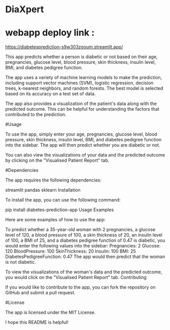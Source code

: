 # DiaXpert


# webapp deploy link : 
https://diabetesprediction-s9w303zgoum.streamlit.app/

This app predicts whether a person is diabetic or not based on their age, pregnancies, glucose level, blood pressure, skin thickness, insulin level, BMI, and diabetes pedigree function.

The app uses a variety of machine learning models to make the prediction, including support vector machines (SVM), logistic regression, decision trees, k-nearest neighbors, and random forests. The best model is selected based on its accuracy on a test set of data.

The app also provides a visualization of the patient's data along with the predicted outcome. This can be helpful for understanding the factors that contributed to the prediction.

#Usage

To use the app, simply enter your age, pregnancies, glucose level, blood pressure, skin thickness, insulin level, BMI, and diabetes pedigree function into the sidebar. The app will then predict whether you are diabetic or not.

You can also view the visualizations of your data and the predicted outcome by clicking on the "Visualised Patient Report" tab.

#Dependencies

The app requires the following dependencies:

streamlit
pandas
sklearn
Installation

To install the app, you can use the following command:

pip install diabetes-prediction-app
Usage Examples

Here are some examples of how to use the app:

To predict whether a 35-year-old woman with 2 pregnancies, a glucose level of 120, a blood pressure of 100, a skin thickness of 20, an insulin level of 100, a BMI of 25, and a diabetes pedigree function of 0.47 is diabetic, you would enter the following values into the sidebar:
Pregnancies: 2
Glucose: 120
BloodPressure: 100
SkinThickness: 20
Insulin: 100
BMI: 25
DiabetesPedigreeFunction: 0.47
The app would then predict that the woman is not diabetic.

To view the visualizations of the woman's data and the predicted outcome, you would click on the "Visualised Patient Report" tab.
Contributing

If you would like to contribute to the app, you can fork the repository on GitHub and submit a pull request.

#License

The app is licensed under the MIT License.

I hope this README is helpful!
